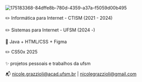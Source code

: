 ![175183368-84dffe8b-780d-4359-a37a-f5059d00b495](https://github.com/user-attachments/assets/cb466d5e-4821-434f-ad1b-e4be8c98e738)

:pencil2: Informática para Internet - CTISM (2021 - 2024)

:pencil2: Sistemas para Internet - UFSM (2024 -)

:small_blue_diamond: Java + HTML/CSS + Figma

:pencil2: CS50x 2025

:sparkles: projetos pessoais e trabalhos da ufsm

:mailbox_with_mail: nicole.grazzioli@acad.ufsm.br | nicolegrazzioli@gmail.com


